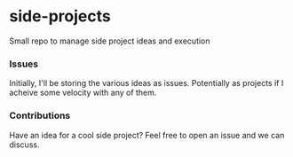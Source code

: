 # side-projects
Small repo to manage side project ideas and execution

### Issues
Initially, I'll be storing the various ideas as issues. Potentially as projects if I acheive some velocity with any of them.

### Contributions
Have an idea for a cool side project? Feel free to open an issue and we can discuss.
